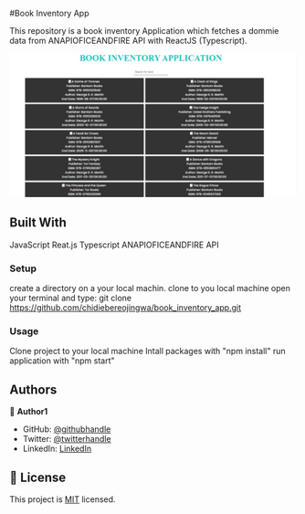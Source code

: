 
#Book Inventory App

This repository is a book inventory Application which fetches a dommie data from ANAPIOFICEANDFIRE API with ReactJS (Typescript). 


![screenshot](./app_screenshot.png)

## Built With
JavaScript
Reat.js
Typescript
ANAPIOFICEANDFIRE API


### Setup
create a directory on a your local machin.
clone to you local machine
open your terminal and type: git clone https://github.com/chidiebereojingwa/book_inventory_app.git
### Usage
Clone project to your local machine 
Intall packages with "npm install"
run application with "npm start"
## Authors

👤 **Author1**

- GitHub: [@githubhandle](https://github.com/chidiebereojingwa)
- Twitter: [@twitterhandle](https://twitter.com/ojingwa)
- LinkedIn: [LinkedIn](https://linkedin.com/in/chidiebereojingwa)
## 📝 License

This project is [MIT](./MIT.md) licensed.

